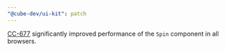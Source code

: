 ```yaml
---
"@cube-dev/ui-kit": patch
---
```

 
[CC-677](https://cubedevinc.atlassian.net/browse/CC-677) significantly improved performance of the `Spin` component in all browsers.
